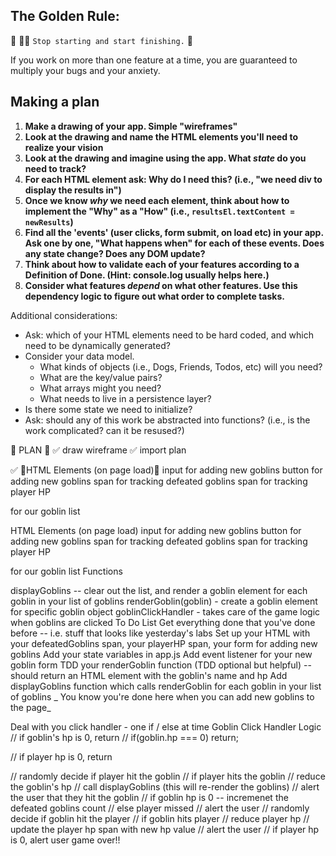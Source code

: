 ## The Golden Rule: 

🦸 🦸‍♂️ `Stop starting and start finishing.` 🏁

If you work on more than one feature at a time, you are guaranteed to multiply your bugs and your anxiety.

## Making a plan

1) **Make a drawing of your app. Simple "wireframes"** 
1) **Look at the drawing and name the HTML elements you'll need to realize your vision**
1) **Look at the drawing and imagine using the app. What _state_ do you need to track?** 
1) **For each HTML element ask: Why do I need this? (i.e., "we need div to display the results in")** 
1) **Once we know _why_ we need each element, think about how to implement the "Why" as a "How" (i.e., `resultsEl.textContent = newResults`)**
1) **Find all the 'events' (user clicks, form submit, on load etc) in your app. Ask one by one, "What happens when" for each of these events. Does any state change? Does any DOM update?**
1) **Think about how to validate each of your features according to a Definition of Done. (Hint: console.log usually helps here.)**
1) **Consider what features _depend_ on what other features. Use this dependency logic to figure out what order to complete tasks.**

Additional considerations:
- Ask: which of your HTML elements need to be hard coded, and which need to be dynamically generated?
- Consider your data model. 
  - What kinds of objects (i.e., Dogs, Friends, Todos, etc) will you need? 
  - What are the key/value pairs? 
  - What arrays might you need? 
  - What needs to live in a persistence layer?
- Is there some state we need to initialize?
- Ask: should any of this work be abstracted into functions? (i.e., is the work complicated? can it be resused?)

🎁 PLAN 🎁
✅ draw wireframe 
✅ import plan 

✅
🎁HTML Elements (on page load)🎁
input for adding new goblins
button for adding new goblins
span for tracking defeated goblins
span for tracking player HP
<div> for our goblin list

HTML Elements (on page load)
input for adding new goblins
button for adding new goblins
span for tracking defeated goblins
span for tracking player HP
<div> for our goblin list
Functions

displayGoblins -- clear out the list, and render a goblin element for each goblin in your list of goblins
renderGoblin(goblin) - create a goblin element for specific goblin object
goblinClickHandler - takes care of the game logic when goblins are clicked
To Do List
Get everything done that you've done before -- i.e. stuff that looks like yesterday's labs
 Set up your HTML with your defeatedGoblins span, your playerHP span, your form for adding new goblins
 Add your state variables in app.js
 Add event listener for your new goblin form
 TDD your renderGoblin function (TDD optional but helpful) -- should return an HTML element with the goblin's name and hp
 Add displayGoblins function which calls renderGoblin for each goblin in your list of goblins
_ You know you're done here when you can add new goblins to the page_

Deal with you click handler - one if / else at time
Goblin Click Handler Logic
// if goblin's hp is 0, return
// if(goblin.hp === 0) return;

// if player hp is 0, return

// randomly decide if player hit the goblin
// if player hits the goblin
//    reduce the goblin's hp
//    call displayGoblins (this will re-render the goblins)
//    alert the user that they hit the goblin
//    if goblin hp is 0 -- incremenet the defeated goblins count
// else player missed
//     alert the user
// randomly decide if goblin hit the player
// if goblin hits player
//    reduce player hp
//    update the player hp span with new hp value
//    alert the user
//    if player hp is 0, alert user game over!!